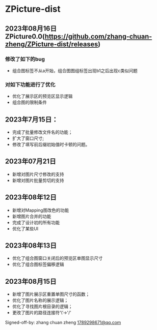 # ZPicture-dist

## 2023年08月16日 ZPicture0.0(https://github.com/zhang-chuan-zheng/ZPicture-dist/releases)
### 修改了如下的bug
+ 组合图标签不从a开始，组合图图组标签出现b1之后出现c类似问题

### 对如下功能进行了优化
+ 优化了展示区的预览区显示逻辑
+ 组合图的限制条件

## 2023年7月15日：
+ 完成了批量修改文件名的功能；
+ 扩大了窗口尺寸;
+ 修改了填写前后缀初始值时卡顿的问题。

## 2023年07月21日
+ 新增对图片尺寸修改的支持
+ 新增对图片批量剪切的支持

## 2023年08年12日
+ 新增对Mapping图改色的功能
+ 新增图片合并的功能
+ 完成了设计初的所有功能
+ 优化了某些UI

## 2023年08年13日
+ 优化了组合图窗口关闭后的预览区单图显示尺寸
+ 优化了组合图标签偏移逻辑


## 2023年08月15日
+ 新增了图片展示区重置单图尺寸的函数；
+ 优化了图片名称的展示逻辑；
+ 优化了寻找图片根目录的逻辑；
+ 更改了图片的路径连接符‘\\’->'/'



Signed-off-by: zhang chuan zheng <1789298671@qq.com>
